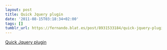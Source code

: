 ```yaml
---
layout: post
title: Quick Jquery plugin
date: '2011-08-15T03:18:34+02:00'
tags: []
tumblr_url: https://fernando.blat.es/post/8931533184/quick-jquery-plugin
---
```

[Quick Jquery plugin](http://stackoverflow.com/questions/6684465/how-to-make-this-jquery-more-reusable/6684946#6684946)  
